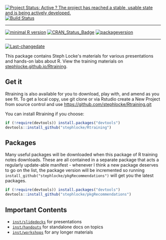 
[![Project Status: Active ? The project has reached a stable, usable state and is being actively developed.](http://www.repostatus.org/badges/latest/active.svg)](http://www.repostatus.org/#active) [![Build Status](https://travis-ci.org/stephlocke/Rtraining.svg?branch=master)](https://travis-ci.org/stephlocke/Rtraining)

------------------------------------------------------------------------

[![minimal R version](https://img.shields.io/badge/R%3E%3D-3.1.2-6666ff.svg)](https://cran.r-project.org/) [![CRAN\_Status\_Badge](http://www.r-pkg.org/badges/version/Rtraining)](https://cran.r-project.org/package=Rtraining) [![packageversion](https://img.shields.io/badge/Package%20version-1.1.23-orange.svg?style=flat-square)](commits/master)

------------------------------------------------------------------------

[![Last-changedate](https://img.shields.io/badge/last%20change-2016--07--15-yellowgreen.svg)](/commits/master)

<!-- README.md is generated from README.Rmd. Please edit that file -->
This package contains Steph Locke's materials for various presentations and hands-on labs about R. View the training materials on [stephlocke.github.io/Rtraining](http://stephlocke.github.io/Rtraining/).

Get it
------

Rtraining is also available for you to download, play with, and amend as you see fit. To get a local copy, use git clone or via Rstudio create a New Project from source control and use <https://github.com/stephlocke/Rtraining.git>

You can install Rtraining if you choose:

``` r
if (!require(devtools)) install.packages("devtools")
devtools::install_github("stephlocke/Rtraining")
```

Packages
--------

Many useful packages will be downloaded when this package of R training notes downloads. These are all contained in a separate package that acts a regularly update-able manifest - whenever I think a new package deserves to go on the list, the package version will be incremented so running `install_github("stephlocke/pkgRecommendations")` will get you the latest packages.

``` r
if (!require(devtools)) install.packages("devtools")
devtools::install_github("stephlocke/pkgRecommendations")
```

Important Contents
------------------

-   [`inst/slidedecks`](./inst/slidedecks) for presentations
-   [`inst/handouts`](./inst/handouts) for standalone docs on topics
-   [`inst/workshops`](./inst/workshops) for any longer materials

